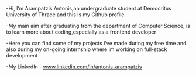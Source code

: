 -Hi, I’m Arampatzis Antonis,an undergraduate student at Democritus University of Thrace and this is my Github profile

-My main aim after graduating from the department of Computer Science, is to learn more about coding,especially as a frontend developer

-Here you can find some of my projects i've made during my free time and also during my on-going internship where im working on full-stack development

-My LinkedIn - www.linkedin.com/in/antonis-arampatzis


<!---
ArabatzisAntonis/ArabatzisAntonis is a ✨ special ✨ repository because its `README.md` (this file) appears on your GitHub profile.
You can click the Preview link to take a look at your changes.
--->
